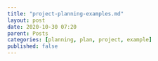 ```yaml
---
title: "project-planning-examples.md"
layout: post
date: 2020-10-30 07:20
parent: Posts
categories: [planning, plan, project, example]
published: false
---
```

